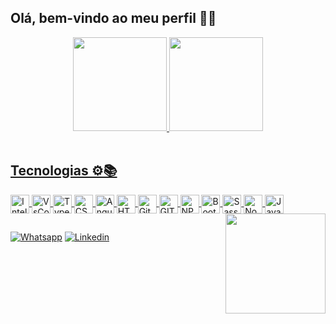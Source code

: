 ## Olá, bem-vindo ao meu perfil 👋😁
<div align="center">
  <a href="https://github.com/portoGUI">
  <img height="150em" src="https://github-readme-stats.vercel.app/api?username=portoGUI&show_icons=true&icon_color=ffaa00&theme=city_lights&hide_border=true&border_radius=2&include_all_commits=true&count_private=true"/>
  <img height="150em" src="https://github-readme-stats.vercel.app/api/top-langs/?username=portoGUI&theme=city_lights&hide_border=true&border_radius=2&layout=compact&langs_count=7"/>
</div><br>

  ## Tecnologias ⚙📚

<div style="display: inline_block">
  <img align="center" alt="Intellij" title="Intellij" width="30" src="https://cdn.jsdelivr.net/gh/devicons/devicon/icons/intellij/intellij-plain.svg"/>
  <img align="center" alt="VsCode" title="VsCode" width="30" src="https://cdn.jsdelivr.net/gh/devicons/devicon/icons/vscode/vscode-original.svg"/>
  <img align="center" alt="TypeScript" title="TypeScript" width="30" src="https://cdn.jsdelivr.net/gh/devicons/devicon/icons/typescript/typescript-plain.svg"/>
  <img align="center" alt="CSS3" title="CSS3" width="30" src="https://cdn.jsdelivr.net/gh/devicons/devicon/icons/css3/css3-plain.svg"/>
  
  <img align="center" alt="Angular" title="Angular" width="30" src="https://cdn.jsdelivr.net/gh/devicons/devicon/icons/angularjs/angularjs-plain.svg"/>
  <img align="center" alt="HTML5" title="HTML5" width="30" src="https://cdn.jsdelivr.net/gh/devicons/devicon/icons/html5/html5-plain.svg"/>
  <img align="center" alt="GitLab" title="GitLab" width="30" src="https://cdn.jsdelivr.net/gh/devicons/devicon/icons/gitlab/gitlab-plain.svg"/>
  <img align="center" alt="GIT" title="GIT" width="30" src="https://cdn.jsdelivr.net/gh/devicons/devicon/icons/git/git-plain.svg"/>
  <img align="center" alt="NPM" title="NPM" width="30" src="https://cdn.jsdelivr.net/gh/devicons/devicon/icons/npm/npm-original-wordmark.svg"/>
  
  <img align="center" alt="Bootstrap" title="Bootstrap" width="30" src="https://cdn.jsdelivr.net/gh/devicons/devicon/icons/bootstrap/bootstrap-plain.svg"/>
  <img align="center" alt="Sass" title="Sass" width="30" src="https://cdn.jsdelivr.net/gh/devicons/devicon/icons/sass/sass-original.svg"/>
  
  <img align="center" alt="Node.js" title="Node.js" width="30" src="https://cdn.jsdelivr.net/gh/devicons/devicon/icons/nodejs/nodejs-plain.svg"/>
  <img align="center" alt="JavaScript" title="JavaScript" width="30" src="https://cdn.jsdelivr.net/gh/devicons/devicon/icons/javascript/javascript-plain.svg"/>
  
  <img style="border-top:50px;" align="right"  width="160" src="https://media4.giphy.com/media/IpeYSEZshTefe/giphy.gif?cid=ecf05e476c3dwjfa7pcqcsrhu2x5vm97wckundsepxe2l57l&rid=giphy.gif&ct=g"/>
</div>

  ##

<div>
  <a href="http://lnnk.in/c8eb"><img  alt="Whatsapp" title="Whatsapp" src="https://img.shields.io/static/v1?label=📱 &message=Whatsapp&color=34af23"></a>
  <a href=""><img  alt="Linkedin" title="Linkedin" src="https://img.shields.io/static/v1?label=👨‍💻 &message=Linkedin&color=007bb6"></a>
</div>
